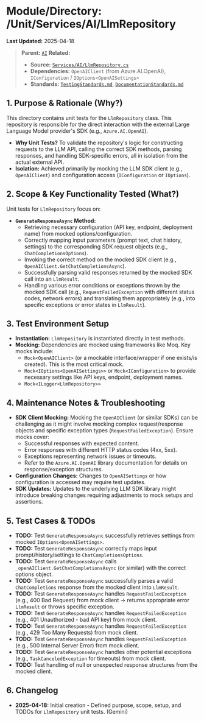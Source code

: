 # Module/Directory: /Unit/Services/AI/LlmRepository

**Last Updated:** 2025-04-18

> **Parent:** [`AI`](../README.md)
> **Related:**
> * **Source:** [`Services/AI/LlmRepository.cs`](../../../../../api-server/Services/AI/LlmRepository.cs)
> * **Dependencies:** `OpenAIClient` (from Azure.AI.OpenAI), `IConfiguration` / `IOptions<OpenAISettings>`
> * **Standards:** [`TestingStandards.md`](../../../../../Docs/Development/TestingStandards.md), [`DocumentationStandards.md`](../../../../../Docs/Development/DocumentationStandards.md)

## 1. Purpose & Rationale (Why?)

This directory contains unit tests for the `LlmRepository` class. This repository is responsible for the direct interaction with the external Large Language Model provider's SDK (e.g., `Azure.AI.OpenAI`).

* **Why Unit Tests?** To validate the repository's logic for constructing requests to the LLM API, calling the correct SDK methods, parsing responses, and handling SDK-specific errors, all in isolation from the actual external API.
* **Isolation:** Achieved primarily by mocking the LLM SDK client (e.g., `OpenAIClient`) and configuration access (`IConfiguration` or `IOptions`).

## 2. Scope & Key Functionality Tested (What?)

Unit tests for `LlmRepository` focus on:

* **`GenerateResponseAsync` Method:**
    * Retrieving necessary configuration (API key, endpoint, deployment name) from mocked options/configuration.
    * Correctly mapping input parameters (prompt text, chat history, settings) to the corresponding SDK request objects (e.g., `ChatCompletionsOptions`).
    * Invoking the correct method on the mocked SDK client (e.g., `OpenAIClient.GetChatCompletionsAsync`).
    * Successfully parsing valid responses returned by the mocked SDK call into an `LlmResult`.
    * Handling various error conditions or exceptions thrown by the mocked SDK call (e.g., `RequestFailedException` with different status codes, network errors) and translating them appropriately (e.g., into specific exceptions or error states in `LlmResult`).

## 3. Test Environment Setup

* **Instantiation:** `LlmRepository` is instantiated directly in test methods.
* **Mocking:** Dependencies are mocked using frameworks like Moq. Key mocks include:
    * `Mock<OpenAIClient>` (or a mockable interface/wrapper if one exists/is created). This is the most critical mock.
    * `Mock<IOptions<OpenAISettings>>` or `Mock<IConfiguration>` to provide necessary settings like API keys, endpoint, deployment names.
    * `Mock<ILogger<LlmRepository>>`

## 4. Maintenance Notes & Troubleshooting

* **SDK Client Mocking:** Mocking the `OpenAIClient` (or similar SDKs) can be challenging as it might involve mocking complex request/response objects and specific exception types (`RequestFailedException`). Ensure mocks cover:
    * Successful responses with expected content.
    * Error responses with different HTTP status codes (4xx, 5xx).
    * Exceptions representing network issues or timeouts.
    * Refer to the `Azure.AI.OpenAI` library documentation for details on response/exception structures.
* **Configuration Changes:** Changes to `OpenAISettings` or how configuration is accessed may require test updates.
* **SDK Updates:** Updates to the underlying LLM SDK library might introduce breaking changes requiring adjustments to mock setups and assertions.

## 5. Test Cases & TODOs

* **TODO:** Test `GenerateResponseAsync` successfully retrieves settings from mocked `IOptions<OpenAISettings>`.
* **TODO:** Test `GenerateResponseAsync` correctly maps input prompt/history/settings to `ChatCompletionsOptions`.
* **TODO:** Test `GenerateResponseAsync` calls `_openAIClient.GetChatCompletionsAsync` (or similar) with the correct options object.
* **TODO:** Test `GenerateResponseAsync` successfully parses a valid `ChatCompletions` response from the mocked client into `LlmResult`.
* **TODO:** Test `GenerateResponseAsync` handles `RequestFailedException` (e.g., 400 Bad Request) from mock client -> returns appropriate error `LlmResult` or throws specific exception.
* **TODO:** Test `GenerateResponseAsync` handles `RequestFailedException` (e.g., 401 Unauthorized - bad API key) from mock client.
* **TODO:** Test `GenerateResponseAsync` handles `RequestFailedException` (e.g., 429 Too Many Requests) from mock client.
* **TODO:** Test `GenerateResponseAsync` handles `RequestFailedException` (e.g., 500 Internal Server Error) from mock client.
* **TODO:** Test `GenerateResponseAsync` handles other potential exceptions (e.g., `TaskCanceledException` for timeouts) from mock client.
* **TODO:** Test handling of null or unexpected response structures from the mocked client.

## 6. Changelog

* **2025-04-18:** Initial creation - Defined purpose, scope, setup, and TODOs for `LlmRepository` unit tests. (Gemini)

